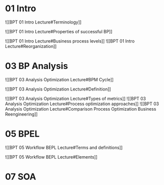 # 01 Intro
![[BPT 01 Intro Lecture#Terminology]]

![[BPT 01 Intro Lecture#Properties of successful BP]]

![[BPT 01 Intro Lecture#Business process levels]]
![[BPT 01 Intro Lecture#Reorganization]]

# 03 BP Analysis 
![[BPT 03 Analysis Optimization Lecture#BPM Cycle]]


![[BPT 03 Analysis Optimization Lecture#Definition]]

![[BPT 03 Analysis Optimization Lecture#Types of metrics]]
![[BPT 03 Analysis Optimization Lecture#Process optimization approaches]]
![[BPT 03 Analysis Optimization Lecture#Comparison Process Optimization Business Reengineering]]

# 05 BPEL
![[BPT 05 Workflow BEPL Lecture#Terms and definitions]]

![[BPT 05 Workflow BEPL Lecture#Elements]]



# 07 SOA

